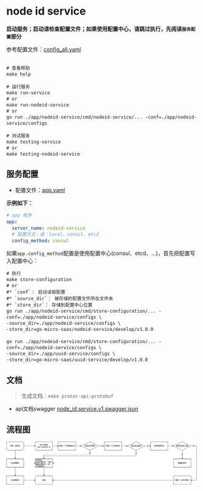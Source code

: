 # node id service

**启动服务；启动请检查配置文件；如果使用配置中心，请跳过执行，先阅读`服务配置`部分**

参考配置文件：[config_all.yaml](https://github.com/ikaiguang/go-srv-kit/blob/main/testdata/configs/configs/config_all.yaml)

```shell

# 查看帮助
make help

# 运行服务
make run-service
# or
make run-nodeid-service
# or
go run ./app/nodeid-service/cmd/nodeid-service/... -conf=./app/nodeid-service/configs

# 测试服务
make testing-service
# or
make testing-nodeid-service
```

## 服务配置

* 配置文件：[app.yaml](./app/nodeid-service/configs/app.yaml)

**示例如下：**

```yaml
# app 程序
app:
  server_name: nodeid-service
  # 配置方式；值：local、consul、etcd
  config_method: consul
```

如果`app.config_method`配置是使用配置中心(consul、etcd、...)，首先把配置写入配置中心：

```shell
# 执行
make store-configuration
# or
#* `conf`： 启动读取配置
#* `source_dir`： 被存储的配置文件所在文件夹
#* `store_dir`： 存储到配置中心位置
go run ./app/nodeid-service/cmd/store-configuration/... -conf=./app/nodeid-service/configs \
-source_dir=./app/nodeid-service/configs \
-store_dir=go-micro-saas/nodeid-service/develop/v1.0.0

go run ./app/nodeid-service/cmd/store-configuration/... -conf=./app/nodeid-service/configs \
-source_dir=./app/uuid-service/configs \
-store_dir=go-micro-saas/uuid-service/develop/v1.0.0
```

## 文档

> 生成文档：`make protoc-api-protobuf`

* api文档swagger [node_id.service.v1.swagger.json](docs/api/node_id.service.v1.swagger.json)

## 流程图

![节点ID颁发流程图](docs/flow/node_id.drawio.png)
